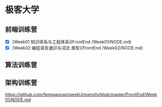 # 极客大学
## 前端训练营
 - [x] [Week01  知识体系与工程体系](FrontEnd /Week01/NODE.md)
 - [x] [Week02 编程语言通识与词法 类型](FrontEnd /Week02/NODE.md)
## 算法训练营
## 架构训练营

https://github.com/fenggaoyao/geekUniversity/blob/master/FrontEnd/Week01/NODE.md